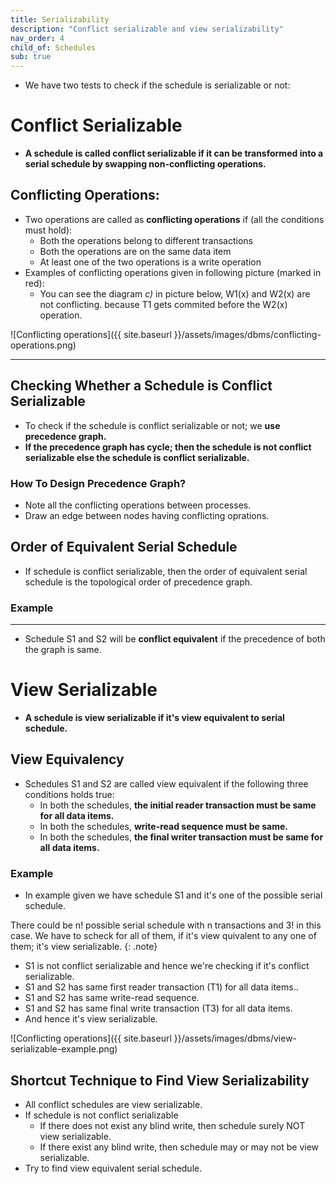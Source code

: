 ```yaml
---
title: Serializability
description: "Conflict serializable and view serializability"
nav_order: 4
child_of: Schedules
sub: true
---
```


- We have two tests to check if the schedule is serializable or not:

# Conflict Serializable

- **A schedule is called conflict serializable if it can be transformed into a serial schedule by swapping non-conflicting operations.**


## Conflicting Operations:

- Two operations are called as **conflicting operations** if (all the conditions must hold):
    - Both the operations belong to different transactions
    - Both the operations are on the same data item
    - At least one of the two operations is a write operation
- Examples of conflicting operations given in following picture (marked in red):
    - You can see the diagram *c)* in picture below, W1(x) and W2(x) are not conflicting. because T1 gets commited before the W2(x) operation.

![Conflicting operations]({{ site.baseurl }}/assets/images/dbms/conflicting-operations.png)

***

## Checking Whether a Schedule is Conflict Serializable

- To check if the schedule is conflict serializable or not; we **use precedence graph.**
- **If the precedence graph has cycle; then the schedule is not conflict serializable else the schedule is conflict serializable.**

### How To Design Precedence Graph?

- Note all the conflicting operations between processes.
- Draw an edge between nodes having conflicting oprations.

## Order of Equivalent Serial Schedule

- If schedule is conflict serializable, then the order of equivalent serial schedule is the topological order of precedence graph.

### Example

***

- Schedule S1 and S2 will be **conflict equivalent** if the precedence of both the graph is same.

# View Serializable

- **A schedule is view serializable if it's view equivalent to serial schedule.**

## View Equivalency

- Schedules S1 and S2 are called view equivalent if the following three conditions holds true:
    - In both the schedules, **the initial reader transaction must be same for all data items.**
    - In both the schedules, **write-read sequence must be same.**
    - In both the schedules, **the final writer transaction must be same for all data items.**

### Example

- In example given we have schedule S1 and it's one of the possible serial schedule.

There could be n! possible serial schedule with n transactions and 3! in this case. We have to scheck for all of them, if it's view quivalent to any one of them; it's view serializable.
{: .note}

- S1 is not conflict serializable and hence we're checking if it's conflict serializable.
- S1 and S2 has same first reader transaction (T1) for all data items..
- S1 and S2 has same write-read sequence.
- S1 and S2 has same final write transaction (T3) for all data items.
- And hence it's view serializable.

![Conflicting operations]({{ site.baseurl }}/assets/images/dbms/view-serializable-example.png)

## Shortcut Technique to Find View Serializability

- All conflict schedules are view serializable.
- If schedule is not conflict serializable
    - If there does not exist any blind write, then schedule surely NOT view serializable.
    - If there exist any blind write, then schedule may or may not be view serializable.
- Try to find view equivalent serial schedule.
